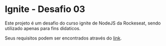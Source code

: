 # Ignite - Desafio 03
Este projeto é um desafio do curso ignite de NodeJS da Rockeseat, sendo utilizado apenas para fins didaticos.

Seus requisitos podem ser encontrados através do [link](https://www.notion.so/Desafio-03-Corrigindo-o-c-digo-c15c8a2e212846039a367cc7b763c6dd).
